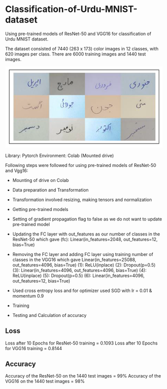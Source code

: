 # Classification-of-Urdu-MNIST-dataset
Using pre-trained models of ResNet-50 and VGG16 for classification of Urdu MNIST dataset.

The dataset consisted of 7440 (263 x 173) color images in 12 classes, with 620 images per class. There are 6000 training images and 1440 test images.

![Image Samples](Image/data.PNG?raw=true "Title")

Library: Pytorch
Environment: Colab (Mounted drive)

Following steps were followed for using pre-trained models of ResNet-50 and Vgg16:
- Mounting of drive on Colab
- Data preparation and Transformation
- Transformation involved resizing, making tensors and normalization
- Getting pre-trained models
- Setting of gradient propagation flag to false as we do not want to update pre-trained model
- Updating the FC layer with out_features as our number of classes in the ResNet-50 which gave (fc): Linear(in_features=2048, out_features=12, bias=True)

- Removing the FC layer and adding FC layer using training number of classes in the VGG16 which gave Linear(in_features=25088, out_features=4096, bias=True) (1): ReLU(inplace) (2): Dropout(p=0.5) (3): Linear(in_features=4096, out_features=4096, bias=True) (4): ReLU(inplace) (5): Dropout(p=0.5) (6): Linear(in_features=4096, out_features=12, bias=True)
- Used cross entropy loss and for optimizer used SGD with lr = 0.01 & momentum 0.9
- Training
- Testing and Calculation of accuracy

## Loss
Loss after 10 Epochs for ResNet-50 training = 0.1093 Loss after 10 Epochs for VGG16 training = 0.8144

## Accuracy
Accuracy of the ResNet-50 on the 1440 test images = 99% Accuracy of the VGG16 on the 1440 test images = 98%


